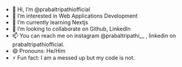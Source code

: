 - 👋 Hi, I’m @prabaltripathiofficial
- 👀 I’m interested in Web Applications Development
- 🌱 I’m currently learning Nextjs
- 💞️ I’m looking to collaborate on Github, LinkedIn
- 📫 You can reach me on instagram @prabaltripathi__ , linkedin on prabaltripathiofficial.
- 😄 Pronouns: He/Him
- ⚡ Fun fact: I am a messed up but my code is not.

<!---
prabaltripathiofficial/prabaltripathiofficial is a ✨ special ✨ repository because its `README.md` (this file) appears on your GitHub profile.
You can click the Preview link to take a look at your changes.
--->
